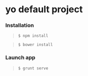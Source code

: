yo default project
===================

### Installation

> `$ npm install`

> `$ bower install`

### Launch app

> `$ grunt serve`

